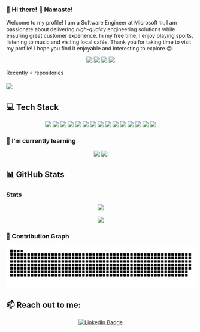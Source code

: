 ### 👋 Hi there! 🙏 Namaste!


<p align="left">
Welcome to my profile! I am a Software Engineer at Microsoft ✨. I am passionate about delivering <i>high-quality</i> engineering solutions while ensuring great customer experience. In my free time, I enjoy playing sports, listening to music and visiting local cafés. Thank you for taking time to visit my profile! I hope you find it enjoyable and interesting to explore 😊.
</p>

<p align="center">
 <img src="https://badges.pufler.dev/visits/Haard30/Haard30/?color=df6d74&style=for-the-badge"/> 
 <img src="https://badges.pufler.dev/years/Haard30/?color=df6d74&style=for-the-badge"/>
 <img src="https://badges.pufler.dev/repos/Haard30/?color=df6d74&style=for-the-badge"/>
 <img src="https://badges.pufler.dev/commits/monthly/Haard30/?color=df6d74&style=for-the-badge" />

 Recently ⭐ repositories 
 
 <img src="https://badges.pufler.dev/last-stars/Haard30?count=3&padding=10&perRow=3">
</p>

## 💻 Tech Stack

<p align="center">  
  <img src="https://img.shields.io/badge/c%23-%23239120.svg?style=for-the-badge&logo=c-sharp&logoColor=white" />
  <img src="https://img.shields.io/badge/.NET-5C2D91?style=for-the-badge&logo=.net&logoColor=white" />
  <img src="https://img.shields.io/badge/python-3670A0?style=for-the-badge&logo=python&logoColor=ffdd54" />
  <img src="https://img.shields.io/badge/javascript-%23007ACC.svg?style=for-the-badge&logo=javascript&logoColor=white" />  
    <img src="https://img.shields.io/badge/java-b57614.svg?style=for-the-badge&logo=java&logoColor=white" />
  <img src="https://img.shields.io/badge/typescript-%23007ACC.svg?style=for-the-badge&logo=typescript&logoColor=white" />  
  <img src="https://img.shields.io/badge/markdown-%23000000.svg?style=for-the-badge&logo=markdown&logoColor=white" />  
  <img src="https://img.shields.io/badge/PowerShell-%235391FE.svg?style=for-the-badge&logo=powershell&logoColor=white" />
  <img src="https://img.shields.io/badge/azure-%230072C6.svg?style=for-the-badge&logo=microsoftazure&logoColor=white" />
  <img src="https://img.shields.io/badge/react-fffefe.svg?style=for-the-badge&logo=react&logoColor=blue" />
  <img src="https://img.shields.io/badge/mysql-BA5F17?style=for-the-badge&logo=mysql&logoColor=F0F0F0" />
  <img src="https://img.shields.io/badge/Windows-0078D6?style=for-the-badge&logo=windows&logoColor=white" />
  <img src="https://img.shields.io/badge/mac%20os-000000?style=for-the-badge&logo=macos&logoColor=F0F0F0" />
  <img src="https://img.shields.io/badge/docker-fffefe?style=for-the-badge&logo=docker&logoColor=blue" />
  <img src="https://img.shields.io/badge/github%20actions-%232671E5.svg?style=for-the-badge&logo=githubactions&logoColor=white" />     
  
</p>

### 🌱 I’m currently learning
<p align="center">
  <img src="https://img.shields.io/badge/rust-9A0000?style=for-the-badge&logo=rust&logoColor=F0F0F0" />
  <img src="https://img.shields.io/badge/next-000000?style=for-the-badge&logo=nextdotjs&logoColor=F0F0F0" />
</p>

## 📊 GitHub Stats

### Stats
<p align="center">
  <img height=195 src="https://github-readme-stats.vercel.app/api/top-langs/?username=Haard30&theme=onedark&layout=donut" />
</p>
<p align="center">
  <img src="https://github-readme-streak-stats.herokuapp.com/?user=Haard30&theme=onedark" />
</p>

### 👾 Contribution Graph
<picture align="center">
  <source media="(prefers-color-scheme: dark)" srcset="https://raw.githubusercontent.com/Haard30/Haard30/output/github-contribution-grid-snake-dark.svg">
  <source media="(prefers-color-scheme: light)" srcset="https://raw.githubusercontent.com/Haard30/Haard30/output/github-contribution-grid-snake.svg">
  <img alt="github contribution grid snake animation" src="https://raw.githubusercontent.com/Haard30/Haard30/output/github-contribution-grid-snake.svg">
</picture>

## 📫 Reach out to me:
<p align="center">
  <a href="https://www.linkedin.com/in/haardshah/">
    <img src="https://img.shields.io/badge/LinkedIn-0077B5?style=for-the-badge&logo=linkedin&logoColor=white" alt="LinkedIn Badge"/>
  </a>
</p>
